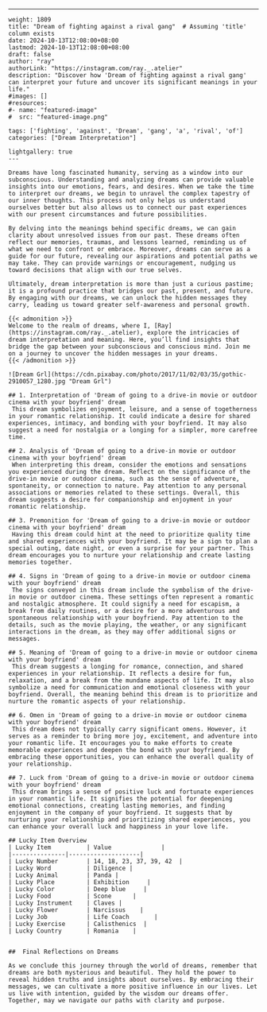 ---
    weight: 1809
    title: "Dream of fighting against a rival gang"  # Assuming 'title' column exists
    date: 2024-10-13T12:08:00+08:00
    lastmod: 2024-10-13T12:08:00+08:00
    draft: false
    author: "ray"
    authorLink: "https://instagram.com/ray._.atelier"
    description: "Discover how 'Dream of fighting against a rival gang' can interpret your future and uncover its significant meanings in your life."
    #images: []
    #resources:
    #- name: "featured-image"
    #  src: "featured-image.png"
    
    tags: ['fighting', 'against', 'Dream', 'gang', 'a', 'rival', 'of']
    categories: ["Dream Interpretation"]
    
    lightgallery: true
    ---
    
    Dreams have long fascinated humanity, serving as a window into our subconscious. Understanding and analyzing dreams can provide valuable insights into our emotions, fears, and desires. When we take the time to interpret our dreams, we begin to unravel the complex tapestry of our inner thoughts. This process not only helps us understand ourselves better but also allows us to connect our past experiences with our present circumstances and future possibilities.
    
    By delving into the meanings behind specific dreams, we can gain clarity about unresolved issues from our past. These dreams often reflect our memories, traumas, and lessons learned, reminding us of what we need to confront or embrace. Moreover, dreams can serve as a guide for our future, revealing our aspirations and potential paths we may take. They can provide warnings or encouragement, nudging us toward decisions that align with our true selves.
    
    Ultimately, dream interpretation is more than just a curious pastime; it is a profound practice that bridges our past, present, and future. By engaging with our dreams, we can unlock the hidden messages they carry, leading us toward greater self-awareness and personal growth.
    
    {{< admonition >}}
    Welcome to the realm of dreams, where I, [Ray](https://instagram.com/ray._.atelier), explore the intricacies of dream interpretation and meaning. Here, you’ll find insights that bridge the gap between your subconscious and conscious mind. Join me on a journey to uncover the hidden messages in your dreams.
    {{< /admonition >}}
    
    ![Dream Grl](https://cdn.pixabay.com/photo/2017/11/02/03/35/gothic-2910057_1280.jpg "Dream Grl")
    
    ## 1. Interpretation of 'Dream of going to a drive-in movie or outdoor cinema with your boyfriend' dream
     This dream symbolizes enjoyment, leisure, and a sense of togetherness in your romantic relationship. It could indicate a desire for shared experiences, intimacy, and bonding with your boyfriend. It may also suggest a need for nostalgia or a longing for a simpler, more carefree time.
    
    ## 2. Analysis of 'Dream of going to a drive-in movie or outdoor cinema with your boyfriend' dream
     When interpreting this dream, consider the emotions and sensations you experienced during the dream. Reflect on the significance of the drive-in movie or outdoor cinema, such as the sense of adventure, spontaneity, or connection to nature. Pay attention to any personal associations or memories related to these settings. Overall, this dream suggests a desire for companionship and enjoyment in your romantic relationship.
    
    ## 3. Premonition for 'Dream of going to a drive-in movie or outdoor cinema with your boyfriend' dream
     Having this dream could hint at the need to prioritize quality time and shared experiences with your boyfriend. It may be a sign to plan a special outing, date night, or even a surprise for your partner. This dream encourages you to nurture your relationship and create lasting memories together.
    
    ## 4. Signs in 'Dream of going to a drive-in movie or outdoor cinema with your boyfriend' dream
     The signs conveyed in this dream include the symbolism of the drive-in movie or outdoor cinema. These settings often represent a romantic and nostalgic atmosphere. It could signify a need for escapism, a break from daily routines, or a desire for a more adventurous and spontaneous relationship with your boyfriend. Pay attention to the details, such as the movie playing, the weather, or any significant interactions in the dream, as they may offer additional signs or messages.
    
    ## 5. Meaning of 'Dream of going to a drive-in movie or outdoor cinema with your boyfriend' dream
     This dream suggests a longing for romance, connection, and shared experiences in your relationship. It reflects a desire for fun, relaxation, and a break from the mundane aspects of life. It may also symbolize a need for communication and emotional closeness with your boyfriend. Overall, the meaning behind this dream is to prioritize and nurture the romantic aspects of your relationship.
    
    ## 6. Omen in 'Dream of going to a drive-in movie or outdoor cinema with your boyfriend' dream
     This dream does not typically carry significant omens. However, it serves as a reminder to bring more joy, excitement, and adventure into your romantic life. It encourages you to make efforts to create memorable experiences and deepen the bond with your boyfriend. By embracing these opportunities, you can enhance the overall quality of your relationship.
    
    ## 7. Luck from 'Dream of going to a drive-in movie or outdoor cinema with your boyfriend' dream
     This dream brings a sense of positive luck and fortunate experiences in your romantic life. It signifies the potential for deepening emotional connections, creating lasting memories, and finding enjoyment in the company of your boyfriend. It suggests that by nurturing your relationship and prioritizing shared experiences, you can enhance your overall luck and happiness in your love life.
    
    ## Lucky Item Overview
    | Lucky Item          | Value              |
    |---------------|--------------------|
    | Lucky Number        | 14, 18, 23, 37, 39, 42  |
    | Lucky Word          | Diligence |
    | Lucky Animal        | Panda |
    | Lucky Place         | Exhibition     |
    | Lucky Color         | Deep blue     |
    | Lucky Food          | Scone      |
    | Lucky Instrument    | Claves |
    | Lucky Flower        | Narcissus    |
    | Lucky Job           | Life Coach       |
    | Lucky Exercise      | Calisthenics  |
    | Lucky Country       | Romania    |
    
    
    ##  Final Reflections on Dreams
    
    As we conclude this journey through the world of dreams, remember that dreams are both mysterious and beautiful. They hold the power to reveal hidden truths and insights about ourselves. By embracing their messages, we can cultivate a more positive influence in our lives. Let us live with intention, guided by the wisdom our dreams offer. Together, may we navigate our paths with clarity and purpose.
    